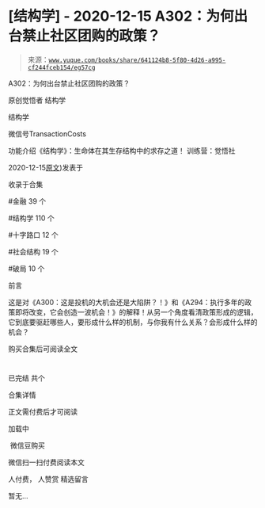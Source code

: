 # [结构学] - 2020-12-15 A302：为何出台禁止社区团购的政策？

> 来源：[`www.yuque.com/books/share/641124b8-5f80-4d26-a995-cf244fceb154/eg57cg`](https://www.yuque.com/books/share/641124b8-5f80-4d26-a995-cf244fceb154/eg57cg)



A302：为何出台禁止社区团购的政策？ 

原创觉悟者 结构学 

结构学 

微信号TransactionCosts 

功能介绍《结构学》：生命体在其生存结构中的求存之道！ 训练营：觉悟社 

2020-12-15[原文](https://mp.weixin.qq.com/s?__biz=MzIzMDYwOTM0Mg==&mid=2247484904&idx=1&sn=3b711f9bc2c47ba0ba432cf47d5832fb&chksm=e8b19d39dfc6142f8524aba7d5a15c694c1e25c19e2e662f6773219ace93c7354adf6878e54f#rd))发表于 

收录于合集 

#金融 39 个 

#结构学 110 个 

#十字路口 12 个 

#社会结构 19 个 

#破局 10 个 

前言 

这是对《A300：这是投机的大机会还是大陷阱？！》和《A294：执行多年的政策即将改变，它会创造一波机会！》的解释！从另一个角度看清政策形成的逻辑，它到底要驱赶哪些人，要形成什么样的机制，与你我有什么关系？会形成什么样的机会？ 

购买合集后可阅读全文 

# 

已完结 共个 

合集详情 

正文需付费后才可阅读 

加载中 

 微信豆购买 

微信扫一扫付费阅读本文 

人付费， 人赞赏 <ne-h3 id="Szecn" data-lake-id="Szecn"><ne-heading-ext><ne-heading-anchor></ne-heading-anchor><ne-heading-fold></ne-heading-fold></ne-heading-ext><ne-heading-content>精选留言</ne-heading-content></ne-h3> 

暂无...